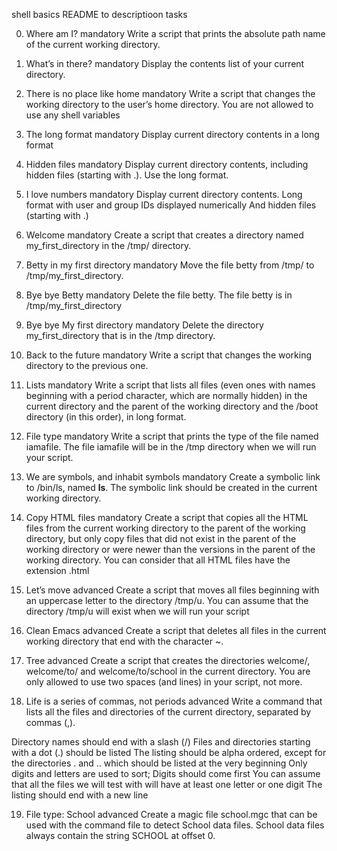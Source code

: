 shell basics README to descriptioon tasks

0. Where am I?
mandatory
Write a script that prints the absolute path name of the current working directory.

1. What’s in there?
mandatory
Display the contents list of your current directory.

2. There is no place like home
mandatory
Write a script that changes the working directory to the user’s home directory.
You are not allowed to use any shell variables

3. The long format
mandatory
Display current directory contents in a long format

4. Hidden files
mandatory
Display current directory contents, including hidden files (starting with .). Use the long format.

5. I love numbers
mandatory
Display current directory contents.
Long format
with user and group IDs displayed numerically
And hidden files (starting with .)

6. Welcome
mandatory
Create a script that creates a directory named my_first_directory in the /tmp/ directory.

7. Betty in my first directory
mandatory
Move the file betty from /tmp/ to /tmp/my_first_directory.

8. Bye bye Betty
mandatory
Delete the file betty.
The file betty is in /tmp/my_first_directory

9. Bye bye My first directory
mandatory
Delete the directory my_first_directory that is in the /tmp directory.

10. Back to the future
mandatory
Write a script that changes the working directory to the previous one.

11. Lists
mandatory
Write a script that lists all files (even ones with names beginning with a period character, which are normally hidden) in the current directory and the parent of the working directory and the /boot directory (in this order), in long format.

12. File type
mandatory
Write a script that prints the type of the file named iamafile. The file iamafile will be in the /tmp directory when we will run your script.

13. We are symbols, and inhabit symbols
mandatory
Create a symbolic link to /bin/ls, named __ls__. The symbolic link should be created in the current working directory.

14. Copy HTML files
mandatory
Create a script that copies all the HTML files from the current working directory to the parent of the working directory, but only copy files that did not exist in the parent of the working directory or were newer than the versions in the parent of the working directory.
You can consider that all HTML files have the extension .html

15. Let’s move
advanced
Create a script that moves all files beginning with an uppercase letter to the directory /tmp/u.
You can assume that the directory /tmp/u will exist when we will run your script

16. Clean Emacs
advanced
Create a script that deletes all files in the current working directory that end with the character ~.

17. Tree
advanced
Create a script that creates the directories welcome/, welcome/to/ and welcome/to/school in the current directory.
You are only allowed to use two spaces (and lines) in your script, not more.

18. Life is a series of commas, not periods
advanced
Write a command that lists all the files and directories of the current directory, separated by commas (,).

Directory names should end with a slash (/)
Files and directories starting with a dot (.) should be listed
The listing should be alpha ordered, except for the directories . and .. which should be listed at the very beginning
Only digits and letters are used to sort; Digits should come first
You can assume that all the files we will test with will have at least one letter or one digit
The listing should end with a new line

19. File type: School
advanced
Create a magic file school.mgc that can be used with the command file to detect School data files. School data files always contain the string SCHOOL at offset 0.

